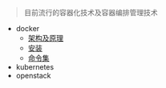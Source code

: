 

> 目前流行的容器化技术及容器编排管理技术
- docker
  - [架构及原理](docker/architecture.md)
  - [安装](docker/install.md)
  - [命令集](docker/command.md)
- kubernetes
- openstack